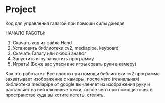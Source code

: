 # Project
Код для управления галагой при помощи силы джедая 

НАЧАЛО РАБОТЫ:
1) Скачать код из файла Hand
2) Установить библиотеки cv2, mediapipe, keyboard
3) Скачать Галагу или любой аналог
4) Запустить игру запустить программу 
5) Играть! (Боже вас упаси вне игры совать руки в камеру)

Как это работатет:
Все просто при помощи библиотеки cv2 программа захватывает изображение с камеры, после чего (гениальная) библиотека mediapipe от google вычленяет из изображения руку и раставляет на ней ключивые точки, после чего при помощи точек в пространстве куда вы хотите лететь, стелять.
